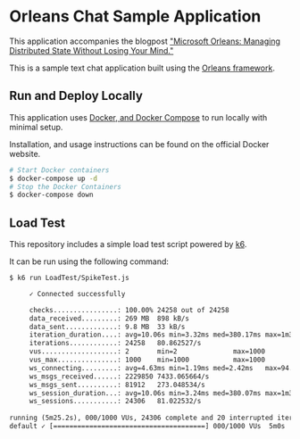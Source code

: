 # Orleans Chat Sample Application

This application accompanies the blogpost ["Microsoft Orleans: Managing Distributed State Without Losing Your Mind."](https://rushdownstudio.com/todo)

This is a sample text chat application built using the [Orleans framework](https://learn.microsoft.com/en-us/dotnet/orleans/overview).

## Run and Deploy Locally

This application uses [Docker, and Docker Compose](https://www.docker.com) to run locally with minimal setup.

Installation, and usage instructions can be found on the official Docker website.

```sh
# Start Docker containers
$ docker-compose up -d
# Stop the Docker Containers
$ docker-compose down
```

## Load Test

This repository includes a simple load test script powered by [k6](https://k6.io/).

It can be run using the following command:

```sh
$ k6 run LoadTest/SpikeTest.js
```

```txt
     ✓ Connected successfully

     checks................: 100.00% 24258 out of 24258
     data_received.........: 269 MB  898 kB/s
     data_sent.............: 9.8 MB  33 kB/s
     iteration_duration....: avg=10.06s min=3.32ms med=380.17ms max=1m3s    p(90)=37.46s  p(95)=48.01s
     iterations............: 24258   80.862527/s
     vus...................: 2       min=2              max=1000
     vus_max...............: 1000    min=1000           max=1000
     ws_connecting.........: avg=4.63ms min=1.19ms med=2.42ms   max=94.05ms p(90)=10.53ms p(95)=15.51ms
     ws_msgs_received......: 2229850 7433.065664/s
     ws_msgs_sent..........: 81912   273.048534/s
     ws_session_duration...: avg=10.06s min=3.24ms med=380.07ms max=1m3s    p(90)=37.46s  p(95)=48.01s
     ws_sessions...........: 24306   81.022532/s
                                                                                                                   
running (5m25.2s), 000/1000 VUs, 24306 complete and 20 interrupted iterations                                           
default ✓ [======================================] 000/1000 VUs  5m0s  
```
